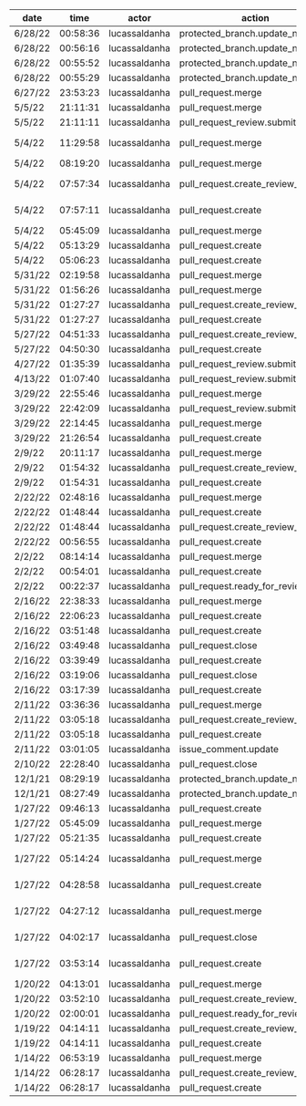 | date    | time     | actor         | action                             | repo                      | user          | data.team | data.new_repo_permission | data.old_repo_permission |
| ------- | -------- | ------------- | ---------------------------------- | ------------------------- | ------------- | --------- | ------------------------ | ------------------------ |
| 6/28/22 | 00:58:36 | lucassaldanha | protected_branch.update_name       | hyperledger/besu          |               |           |                          |                          |
| 6/28/22 | 00:56:16 | lucassaldanha | protected_branch.update_name       | hyperledger/besu          |               |           |                          |                          |
| 6/28/22 | 00:55:52 | lucassaldanha | protected_branch.update_name       | hyperledger/besu          |               |           |                          |                          |
| 6/28/22 | 00:55:29 | lucassaldanha | protected_branch.update_name       | hyperledger/besu          |               |           |                          |                          |
| 6/27/22 | 23:53:23 | lucassaldanha | pull_request.merge                 | hyperledger/besu          | gfukushima    |           |                          |                          |
| 5/5/22  | 21:11:31 | lucassaldanha | pull_request.merge                 | hyperledger/besu          | macfarla      |           |                          |                          |
| 5/5/22  | 21:11:11 | lucassaldanha | pull_request_review.submit         | hyperledger/besu          |               |           |                          |                          |
| 5/4/22  | 11:29:58 | lucassaldanha | pull_request.merge                 | hyperledger/homebrew-besu | lucassaldanha |           |                          |                          |
| 5/4/22  | 08:19:20 | lucassaldanha | pull_request.merge                 | hyperledger/besu          | lucassaldanha |           |                          |                          |
| 5/4/22  | 07:57:34 | lucassaldanha | pull_request.create_review_request | hyperledger/homebrew-besu | lucassaldanha |           |                          |                          |
| 5/4/22  | 07:57:11 | lucassaldanha | pull_request.create                | hyperledger/homebrew-besu | lucassaldanha |           |                          |                          |
| 5/4/22  | 05:45:09 | lucassaldanha | pull_request.merge                 | hyperledger/besu          | lucassaldanha |           |                          |                          |
| 5/4/22  | 05:13:29 | lucassaldanha | pull_request.create                | hyperledger/besu          | lucassaldanha |           |                          |                          |
| 5/4/22  | 05:06:23 | lucassaldanha | pull_request.create                | hyperledger/besu          | lucassaldanha |           |                          |                          |
| 5/31/22 | 02:19:58 | lucassaldanha | pull_request.merge                 | hyperledger/besu          | lucassaldanha |           |                          |                          |
| 5/31/22 | 01:56:26 | lucassaldanha | pull_request.merge                 | hyperledger/besu          | lucassaldanha |           |                          |                          |
| 5/31/22 | 01:27:27 | lucassaldanha | pull_request.create_review_request | hyperledger/besu          | lucassaldanha |           |                          |                          |
| 5/31/22 | 01:27:27 | lucassaldanha | pull_request.create                | hyperledger/besu          | lucassaldanha |           |                          |                          |
| 5/27/22 | 04:51:33 | lucassaldanha | pull_request.create_review_request | hyperledger/besu          | lucassaldanha |           |                          |                          |
| 5/27/22 | 04:50:30 | lucassaldanha | pull_request.create                | hyperledger/besu          | lucassaldanha |           |                          |                          |
| 4/27/22 | 01:35:39 | lucassaldanha | pull_request_review.submit         | hyperledger/besu          |               |           |                          |                          |
| 4/13/22 | 01:07:40 | lucassaldanha | pull_request_review.submit         | hyperledger/besu          |               |           |                          |                          |
| 3/29/22 | 22:55:46 | lucassaldanha | pull_request.merge                 | hyperledger/besu          | siladu        |           |                          |                          |
| 3/29/22 | 22:42:09 | lucassaldanha | pull_request_review.submit         | hyperledger/besu          |               |           |                          |                          |
| 3/29/22 | 22:14:45 | lucassaldanha | pull_request.merge                 | hyperledger/besu          | lucassaldanha |           |                          |                          |
| 3/29/22 | 21:26:54 | lucassaldanha | pull_request.create                | hyperledger/besu          | lucassaldanha |           |                          |                          |
| 2/9/22  | 20:11:17 | lucassaldanha | pull_request.merge                 | hyperledger/besu-docs     | lucassaldanha |           |                          |                          |
| 2/9/22  | 01:54:32 | lucassaldanha | pull_request.create_review_request | hyperledger/besu-docs     | lucassaldanha |           |                          |                          |
| 2/9/22  | 01:54:31 | lucassaldanha | pull_request.create                | hyperledger/besu-docs     | lucassaldanha |           |                          |                          |
| 2/22/22 | 02:48:16 | lucassaldanha | pull_request.merge                 | hyperledger/besu          | lucassaldanha |           |                          |                          |
| 2/22/22 | 01:48:44 | lucassaldanha | pull_request.create                | hyperledger/besu-docs     | lucassaldanha |           |                          |                          |
| 2/22/22 | 01:48:44 | lucassaldanha | pull_request.create_review_request | hyperledger/besu-docs     | lucassaldanha |           |                          |                          |
| 2/22/22 | 00:56:55 | lucassaldanha | pull_request.create                | hyperledger/besu          | lucassaldanha |           |                          |                          |
| 2/2/22  | 08:14:14 | lucassaldanha | pull_request.merge                 | hyperledger/besu          | lucassaldanha |           |                          |                          |
| 2/2/22  | 00:54:01 | lucassaldanha | pull_request.create                | hyperledger/besu          | lucassaldanha |           |                          |                          |
| 2/2/22  | 00:22:37 | lucassaldanha | pull_request.ready_for_review      | hyperledger/besu          | lucassaldanha |           |                          |                          |
| 2/16/22 | 22:38:33 | lucassaldanha | pull_request.merge                 | hyperledger/besu          | lucassaldanha |           |                          |                          |
| 2/16/22 | 22:06:23 | lucassaldanha | pull_request.create                | hyperledger/besu          | lucassaldanha |           |                          |                          |
| 2/16/22 | 03:51:48 | lucassaldanha | pull_request.create                | hyperledger/besu          | lucassaldanha |           |                          |                          |
| 2/16/22 | 03:49:48 | lucassaldanha | pull_request.close                 | hyperledger/besu          | lucassaldanha |           |                          |                          |
| 2/16/22 | 03:39:49 | lucassaldanha | pull_request.create                | hyperledger/besu          | lucassaldanha |           |                          |                          |
| 2/16/22 | 03:19:06 | lucassaldanha | pull_request.close                 | hyperledger/besu          | lucassaldanha |           |                          |                          |
| 2/16/22 | 03:17:39 | lucassaldanha | pull_request.create                | hyperledger/besu          | lucassaldanha |           |                          |                          |
| 2/11/22 | 03:36:36 | lucassaldanha | pull_request.merge                 | hyperledger/besu          | lucassaldanha |           |                          |                          |
| 2/11/22 | 03:05:18 | lucassaldanha | pull_request.create_review_request | hyperledger/besu          | lucassaldanha |           |                          |                          |
| 2/11/22 | 03:05:18 | lucassaldanha | pull_request.create                | hyperledger/besu          | lucassaldanha |           |                          |                          |
| 2/11/22 | 03:01:05 | lucassaldanha | issue_comment.update               | hyperledger/besu          |               |           |                          |                          |
| 2/10/22 | 22:28:40 | lucassaldanha | pull_request.close                 | hyperledger/besu          | lucassaldanha |           |                          |                          |
| 12/1/21 | 08:29:19 | lucassaldanha | protected_branch.update_name       | hyperledger/besu          |               |           |                          |                          |
| 12/1/21 | 08:27:49 | lucassaldanha | protected_branch.update_name       | hyperledger/besu          |               |           |                          |                          |
| 1/27/22 | 09:46:13 | lucassaldanha | pull_request.create                | hyperledger/besu          | lucassaldanha |           |                          |                          |
| 1/27/22 | 05:45:09 | lucassaldanha | pull_request.merge                 | hyperledger/besu          | lucassaldanha |           |                          |                          |
| 1/27/22 | 05:21:35 | lucassaldanha | pull_request.create                | hyperledger/besu          | lucassaldanha |           |                          |                          |
| 1/27/22 | 05:14:24 | lucassaldanha | pull_request.merge                 | hyperledger/besu-native   | lucassaldanha |           |                          |                          |
| 1/27/22 | 04:28:58 | lucassaldanha | pull_request.create                | hyperledger/besu-native   | lucassaldanha |           |                          |                          |
| 1/27/22 | 04:27:12 | lucassaldanha | pull_request.merge                 | hyperledger/besu-native   | lucassaldanha |           |                          |                          |
| 1/27/22 | 04:02:17 | lucassaldanha | pull_request.close                 | hyperledger/besu-native   | daniellehrner |           |                          |                          |
| 1/27/22 | 03:53:14 | lucassaldanha | pull_request.create                | hyperledger/besu-native   | lucassaldanha |           |                          |                          |
| 1/20/22 | 04:13:01 | lucassaldanha | pull_request.merge                 | hyperledger/besu          | lucassaldanha |           |                          |                          |
| 1/20/22 | 03:52:10 | lucassaldanha | pull_request.create_review_request | hyperledger/besu          | lucassaldanha |           |                          |                          |
| 1/20/22 | 02:00:01 | lucassaldanha | pull_request.ready_for_review      | hyperledger/besu          | lucassaldanha |           |                          |                          |
| 1/19/22 | 04:14:11 | lucassaldanha | pull_request.create_review_request | hyperledger/besu          | lucassaldanha |           |                          |                          |
| 1/19/22 | 04:14:11 | lucassaldanha | pull_request.create                | hyperledger/besu          | lucassaldanha |           |                          |                          |
| 1/14/22 | 06:53:19 | lucassaldanha | pull_request.merge                 | hyperledger/besu          | lucassaldanha |           |                          |                          |
| 1/14/22 | 06:28:17 | lucassaldanha | pull_request.create_review_request | hyperledger/besu          | lucassaldanha |           |                          |                          |
| 1/14/22 | 06:28:17 | lucassaldanha | pull_request.create                | hyperledger/besu          | lucassaldanha |           |                          |                          |
